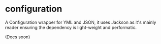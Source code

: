 # configuration

A Configuration wrapper for YML and JSON, it uses Jackson as it's mainly reader ensuring the
dependency is light-weight and performatic.

(Docs soon)

